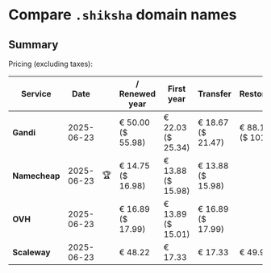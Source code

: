 # Compare `.shiksha` domain names

## Summary

Pricing (excluding taxes):

| Service | Date |  | / Renewed year | First year | Transfer | Restoration |
|--|--|--|--|--|--|--|
| **Gandi** | 2025-06-23 |  | € 50.00<br>($ 55.98) | € 22.03<br>($ 25.34) | € 18.67<br>($ 21.47) | € 88.15<br>($ 101.38) |
| **Namecheap** | 2025-06-23 | 🏆 | € 14.75<br>($ 16.98) | € 13.88<br>($ 15.98) | € 13.88<br>($ 15.98) |  |
| **OVH** | 2025-06-23 |  | € 16.89<br>($ 17.99) | € 13.89<br>($ 15.01) | € 16.89<br>($ 17.99) |  |
| **Scaleway** | 2025-06-23 |  | € 48.22 | € 17.33 | € 17.33 | € 49.99 |
